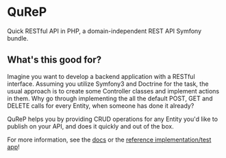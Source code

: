 # QuReP

Quick RESTful API in PHP, a domain-independent REST API Symfony bundle.

## What's this good for?

Imagine you want to develop a backend application with a RESTful interface.
Assuming you utilize Symfony3 and Doctrine for the task, the usual approach is to create
some Controller classes and implement actions in them. Why go through implementing the all the default POST, GET and
DELETE calls for every Entity, when someone has done it already?

QuReP helps you by providing CRUD operations for any Entity you'd like to
publish on your API, and does it quickly and out of the box.

For more information, see the [docs](doc/index.md) or the 
[reference implementation/test app](https://github.com/solazs/qurep-testing)!

